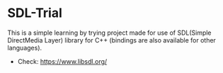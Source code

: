# SDL-Trial
This is a simple learning by trying project made for use of SDL(Simple DirectMedia Layer) library for C++ (bindings are also available for other languages).
* Check: https://www.libsdl.org/
